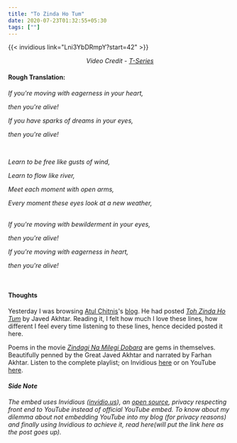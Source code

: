 ```yaml
---
title: "To Zinda Ho Tum"
date: 2020-07-23T01:32:55+05:30
tags: [""]
---
```


{{< invidious link="Lni3YbDRmpY?start=42" >}}


<i> <div style="text-align: center">Video Credit - <a 
href="https://youtu.be/Lni3YbDRmpY">T-Series</a> </div> </i>

#### Rough Translation:

_If you're moving with eagerness in your heart,_

_then you're alive!_


_<p>_ 

_If you have sparks of dreams in your eyes,_

_then you're alive!_

  

_<p> <br />_

_Learn to be free like gusts of wind,_

_Learn to flow like river,_

_Meet each moment with open arms,_

_Every moment these eyes look at a new weather,_

  
_<p> <br />_
_If you're moving with bewilderment in your eyes,_

_then you're alive!_

  

_<p>_

_If you're moving with eagerness in heart,_

_then you're alive!_


<p><br />

#### Thoughts

Yesterday I was browsing [Atul Chitnis](https://en.wikipedia.org/wiki/Atul_Chitnis)'s 
[blog](http://atulchitnis.net/). He had posted
_[Toh Zinda Ho Tum](http://atulchitnis.net/2013/toh-zinda-ho-tum-then-you-are-alive/)_ by Javed 
Akhtar. Reading it, I felt how much I love these lines, how different I feel every time 
listening to these lines, hence decided posted it here. 

Poems in the movie _[Zindagi Na Milegi 
Dobara](https://en.wikipedia.org/wiki/Zindagi_Na_Milegi_Dobara)_ are gems in 
themselves. Beautifully penned by the Great Javed Akhtar and narrated by Farhan 
Akhtar. Listen to the complete playlist; on Invidious 
[here](https://invidio.us/playlist?list=PL9bw4S5ePsEH3tOw-4lH5Ehv8fn89RyZx) or on 
YouTube 
[here](https://www.youtube.com/watch?v=ZmAYoJUsFEs&list=PL9bw4S5ePsEH3tOw-4lH5Ehv8fn89RyZx).

#### _Side Note_
_The embed uses Invidious ([invidio.us](https://www.invidio.us/)), an [open 
source](https://github.com/iv-org/invidious), privacy respecting front end to YouTube 
instead of official YouTube embed.  To know about my dilemma about not embedding YouTube 
into my blog (for privacy reasons) and finally using Invidious to achieve it, read 
here(will put the link here as the post goes up)._

